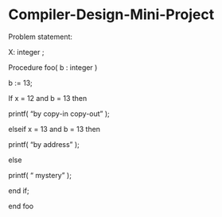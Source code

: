 # Compiler-Design-Mini-Project

Problem statement: 

X: integer ;

Procedure  foo( b : integer ) 

b := 13; 

If x = 12 and b = 13 then 

printf( “by copy-in copy-out” ); 

elseif x = 13 and b = 13 then 

printf( “by address” ); 

else 

printf( “ mystery” ); 

end if; 

end foo
